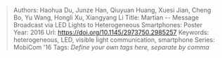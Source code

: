 > Authors: Haohua Du, Junze Han, Qiuyuan Huang, Xuesi Jian, Cheng Bo, Yu Wang, Hongli Xu, Xiangyang Li
> Title: Martian -- Message Broadcast via LED Lights to Heterogeneous Smartphones: Poster
> Year: 2016
> Url: https://doi.org/10.1145/2973750.2985257
> Keywords: heterogeneous, LED, visible light communication, smartphone
> Series: MobiCom '16
> Tags: *Define your own tags here, separate by comma*
